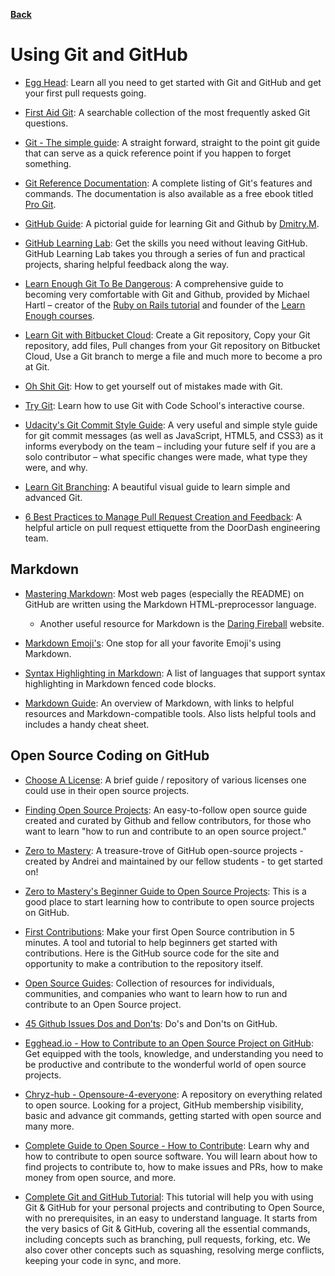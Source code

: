 [**Back**](/README.md/)

# Using Git and GitHub

- [Egg Head](https://egghead.io/lessons/javascript-introduction-to-github): Learn all you need to get started with Git and GitHub and get your first pull requests going.

- [First Aid Git](http://firstaidgit.io): A searchable collection of the most frequently asked Git questions.

- [Git - The simple guide](https://rogerdudler.github.io/git-guide/): A straight forward, straight to the point git guide that can serve as a quick reference point if you happen to forget something.

- [Git Reference Documentation](https://git-scm.com/docs): A complete listing of Git's features and commands. The documentation is also available as a free ebook titled [Pro Git](https://git-scm.com/book/en/v2).

- [GitHub Guide](https://github.com/antonykidis/GitHub-guide/blob/master/Git%20and%20GitHub.pdf): A pictorial guide for learning Git and Github by [Dmitry.M](https://github.com/antonykidis).

- [GitHub Learning Lab](https://lab.github.com/): Get the skills you need without leaving GitHub. GitHub Learning Lab takes you through a series of fun and practical projects, sharing helpful feedback along the way.

- [Learn Enough Git To Be Dangerous](https://www.learnenough.com/git-tutorial): A comprehensive guide to becoming very comfortable with Git and Github, provided by Michael Hartl – creator of the [Ruby on Rails tutorial](https://www.railstutorial.org/) and founder of the [Learn Enough courses](https://www.learnenough.com/story).

- [Learn Git with Bitbucket Cloud](https://www.atlassian.com/git/tutorials/learn-git-with-bitbucket-cloud): Create a Git repository, Copy your Git repository, add files, Pull changes from your Git repository on Bitbucket Cloud, Use a Git branch to merge a file and much more to become a pro at Git.

- [Oh Shit Git](http://ohshitgit.com/): How to get yourself out of mistakes made with Git.

- [Try Git](https://try.github.io/): Learn how to use Git with Code School's interactive course.

- [Udacity's Git Commit Style Guide](https://udacity.github.io/git-styleguide/): A very useful and simple style guide for git commit messages (as well as JavaScript, HTML5, and CSS3) as it informs everybody on the team – including your future self if you are a solo contributor – what specific changes were made, what type they were, and why.

- [Learn Git Branching](https://learngitbranching.js.org/): A beautiful visual guide to learn simple and advanced Git.

- [6 Best Practices to Manage Pull Request Creation and Feedback](https://doordash.engineering/2022/08/23/6-best-practices-to-manage-pull-request-creation-and-feedback/): A helpful article on pull request ettiquette from the DoorDash engineering team.

## Markdown

- [Mastering Markdown](https://guides.github.com/features/mastering-markdown/): Most web pages (especially the README) on GitHub are written using the Markdown HTML-preprocessor language.

  - Another useful resource for Markdown is the [Daring Fireball](https://daringfireball.net/projects/markdown/syntax) website.

- [Markdown Emoji's](https://github.com/StuartDaniells/Markdown_Emoji-s_List): One stop for all your favorite Emoji's using Markdown.

- [Syntax Highlighting in Markdown](https://support.codebasehq.com/articles/tips-tricks/syntax-highlighting-in-markdown): A list of languages that support syntax highlighting in Markdown fenced code blocks.

- [Markdown Guide](https://www.markdownguide.org/): An overview of Markdown, with links to helpful resources and Markdown-compatible tools. Also lists helpful tools and includes a handy cheat sheet. 

## Open Source Coding on GitHub

- [Choose A License](https://choosealicense.com/): A brief guide / repository of various licenses one could use in their open source projects.

- [Finding Open Source Projects](https://opensource.guide/how-to-contribute/#finding-a-project-to-contribute-to): An easy-to-follow open source guide created and curated by Github and fellow contributors, for those who want to learn "how to run and contribute to an open source project."

- [Zero to Mastery](https://github.com/zero-to-mastery): A treasure-trove of GitHub open-source projects - created by Andrei and maintained by our fellow students - to get started on!

- [Zero to Mastery's Beginner Guide to Open Source Projects](https://github.com/zero-to-mastery/start-here-guidelines): This is a good place to start learning how to contribute to open source projects on GitHub.

- [First Contributions](https://firstcontributions.github.io/): Make your first Open Source contribution in 5 minutes. A tool and tutorial to help beginners get started with contributions. Here is the GitHub source code for the site and opportunity to make a contribution to the repository itself.

- [Open Source Guides](https://opensource.guide/): Collection of resources for individuals, communities, and companies who want to learn how to run and contribute to an Open Source project.

- [45 Github Issues Dos and Don’ts](https://hackernoon.com/45-github-issues-dos-and-donts-dfec9ab4b612): Do's and Don'ts on GitHub.

- [Egghead.io - How to Contribute to an Open Source Project on GitHub](https://egghead.io/courses/how-to-contribute-to-an-open-source-project-on-github): Get equipped with the tools, knowledge, and understanding you need to be productive and contribute to the wonderful world of open source projects.

- [Chryz-hub - Opensoure-4-everyone](https://github.com/chryz-hub/opensource-4-everyone): A repository on everything related to open source. Looking for a project, GitHub membership visibility, basic and advance git commands, getting started with open source and many more.

- [Complete Guide to Open Source - How to Contribute](https://youtu.be/yzeVMecydCE): Learn why and how to contribute to open source software. You will learn about how to find projects to contribute to, how to make issues and PRs, how to make money from open source, and more.

- [Complete Git and GitHub Tutorial](https://www.youtube.com/watch?v=apGV9Kg7ics): This tutorial will help you with using Git & GitHub for your personal projects and contributing to Open Source, with no prerequisites, in an easy to understand language.
It starts from the very basics of Git & GitHub, covering all the essential commands, including concepts such as branching, pull requests, forking, etc. We also cover other concepts such as squashing, resolving merge conflicts, keeping your code in sync, and more.